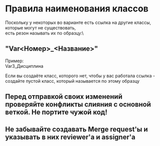 # Правила наименования классов

Поскольку у некоторых во варианте есть ссылка на другие классы, которые могут не существовать,\
есть резон называть их по образцу:\
## "Var<Номер>_<Название>"
Пример:\
Var3_Дисциплина

Если вы создаёте класс, которого нет, чтобы у вас работала ссылка - создайте пустой класс, который называется по этому образцу

## Перед отправкой своих изменений проверяйте конфликты слияния с основной веткой. Не портите чужой код!
## Не забывайте создавать Merge request'ы и указывать в них reviewer'а и assigner'a